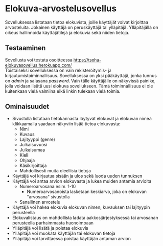# Elokuva-arvostelusovellus

Sovelluksessa listataan tietoa elokuvista, joille käyttäjät voivat kirjoittaa arvosteluita. Jokainen käyttäjä on peruskäyttäjä tai ylläpitäjä. Ylläpitäjällä on oikeus hallinnoida käyttäjätilejä ja elokuvia sekä niiden tietoja.

## Testaaminen

Sovellusta voi testata osoitteessa https://tsoha-elokuvasovellus.herokuapp.com/  
Toistaiseksi sovelluksessa on vain rekisteröitymis- ja kirjautumistoiminnallisuus. Sovelluksessa on yksi pääkäyttäjä, jonka tunnus on *admin* ja salasana *password*. Vain tälle käyttäjälle on näkyvissä painike, jolla voidaan lisätä uusi elokuva sovellukseen. Tämä toiminnallisuus ei ole kuitenkaan vielä valmiina eikä linkin tulekaan vielä toimia.

## Ominaisuudet

- Sivustolla listataan tietokannasta löytyvät elokuvat ja elokuvan nimeä klikkaamalla saadaan näkyviin lisää tietoa elokuvasta:
  - Nimi
  - Kuvaus
  - Lajityyppi (genre)
  - Julkaisuvuosi
  - Julkaisumaa
  - Kieli
  - Ohjaaja
  - Käsikirjoittaja
  - Mahdollisesti muita oleellisia tietoja
- Käyttäjä voi kirjautua sisään ja ulos sekä luoda uuden tunnuksen
- Käyttäjä voi antaa arvion elokuvasta ja lukea muiden antamia arvioita
  - Numeroarvosana esim. 1-10
    - Numeroarvosanoista lasketaan keskiarvo, joka on elokuvan "arvosana" sivustolla
  - Sanallinen arvostelu
- Käyttäjä voi hakea elokuvia elokuvan nimen, kuvauksen tai lajityypin perusteella
- Elokuvalistaus on mahdollista ladata aakkosjärjestyksessä tai arvosanan perusteella parhaimmasta huonoimpaan
- Ylläpitäjä voi lisätä ja poistaa elokuvia
- Ylläpitäjä voi muokata käyttäjän tai elokuvan tietoja
- Ylläpitäjä voi tarvittaessa poistaa käyttäjän antaman arvion

